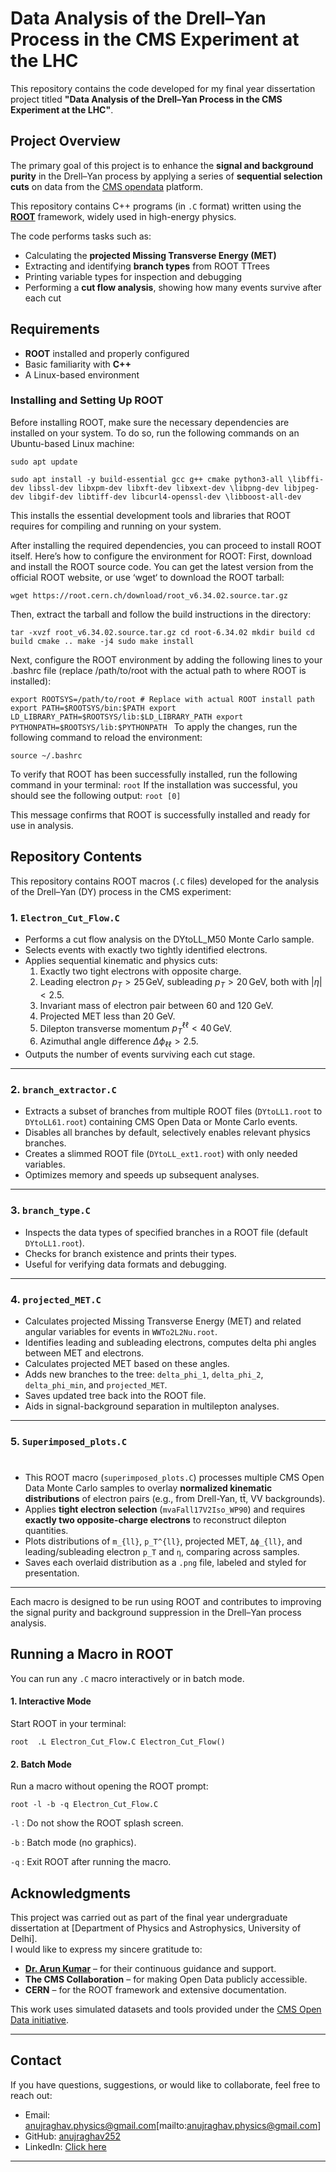 # Data Analysis of the Drell–Yan Process in the CMS Experiment at the LHC

This repository contains the code developed for my final year dissertation project titled **"Data Analysis of the Drell–Yan Process in the CMS Experiment at the LHC"**.


## Project Overview

The primary goal of this project is to enhance the **signal and background purity** in the Drell–Yan process by applying a series of **sequential selection cuts** on data from the [CMS opendata](https://opendata.cern.ch/search?q&f=experiment%3ACMS&l=list&order=desc&p=1&s=10&sort=mostrecent) platform.

This repository contains C++ programs (in `.C` format) written using the **[ROOT](https://root.cern/)** framework, widely used in high-energy physics.

The code performs tasks such as:

- Calculating the **projected Missing Transverse Energy (MET)**
- Extracting and identifying **branch types** from ROOT TTrees
- Printing variable types for inspection and debugging
- Performing a **cut flow analysis**, showing how many events survive after each cut

## Requirements

- **ROOT** installed and properly configured
- Basic familiarity with **C++**
- A Linux-based environment

### Installing and Setting Up ROOT
Before installing ROOT, make sure the necessary dependencies are installed on your system. To do so, run the following commands on an Ubuntu-based Linux machine:

`sudo apt update`

`sudo apt install -y build-essential gcc g++ cmake python3-all \libffi-dev libssl-dev libxpm-dev libxft-dev libxext-dev \libpng-dev libjpeg-dev libgif-dev libtiff-dev libcurl4-openssl-dev \libboost-all-dev`

This installs the essential development tools and libraries that ROOT requires for compiling and running on your system.

After installing the required dependencies, you can proceed to install ROOT itself. Here’s how to configure the environment for ROOT:
First, download and install the ROOT source code. You can get the latest version from the official ROOT website, or use ‘wget‘ to download the ROOT tarball:

`wget https://root.cern.ch/download/root_v6.34.02.source.tar.gz`

Then, extract the tarball and follow the build instructions in the directory:

`tar -xvzf root_v6.34.02.source.tar.gz
cd root-6.34.02
mkdir build
cd build
cmake ..
make -j4
sudo make install`

Next, configure the ROOT environment by adding the following lines to your .bashrc file
(replace /path/to/root with the actual path to where ROOT is installed):

`export ROOTSYS=/path/to/root # Replace with actual ROOT install path
export PATH=$ROOTSYS/bin:$PATH
export LD_LIBRARY_PATH=$ROOTSYS/lib:$LD_LIBRARY_PATH
export PYTHONPATH=$ROOTSYS/lib:$PYTHONPATH
`
To apply the changes, run the following command to reload the environment:

`source ~/.bashrc`

To verify that ROOT has been successfully installed, run the following command in your terminal: `root`
If the installation was successful, you should see the following output: `root [0]`

This message confirms that ROOT is successfully installed and ready for use in analysis.


## Repository Contents

This repository contains ROOT macros (`.C` files) developed for the analysis of the Drell–Yan (DY) process in the CMS experiment:

### 1. `Electron_Cut_Flow.C`

- Performs a cut flow analysis on the DYtoLL_M50 Monte Carlo sample.
- Selects events with exactly two tightly identified electrons.
- Applies sequential kinematic and physics cuts:
  1. Exactly two tight electrons with opposite charge.
  2. Leading electron $p_T > 25\,\text{GeV}$, subleading $p_T > 20\,\text{GeV}$, both with $|\eta| < 2.5$.
  3. Invariant mass of electron pair between 60 and 120 GeV.
  4. Projected MET less than 20 GeV.
  5. Dilepton transverse momentum $p_T^{\ell\ell} < 40\,\text{GeV}$.
  6. Azimuthal angle difference $\Delta\phi_{\ell\ell} > 2.5$.
- Outputs the number of events surviving each cut stage.

---

### 2. `branch_extractor.C`

- Extracts a subset of branches from multiple ROOT files (`DYtoLL1.root` to `DYtoLL61.root`) containing CMS Open Data or Monte Carlo events.
- Disables all branches by default, selectively enables relevant physics branches.
- Creates a slimmed ROOT file (`DYtoLL_ext1.root`) with only needed variables.
- Optimizes memory and speeds up subsequent analyses.

---

### 3. `branch_type.C`

- Inspects the data types of specified branches in a ROOT file (default `DYtoLL1.root`).
- Checks for branch existence and prints their types.
- Useful for verifying data formats and debugging.

---

### 4. `projected_MET.C`

- Calculates projected Missing Transverse Energy (MET) and related angular variables for events in `WWTo2L2Nu.root`.
- Identifies leading and subleading electrons, computes delta phi angles between MET and electrons.
- Calculates projected MET based on these angles.
- Adds new branches to the tree: `delta_phi_1`, `delta_phi_2`, `delta_phi_min`, and `projected_MET`.
- Saves updated tree back into the ROOT file.
- Aids in signal-background separation in multilepton analyses.

---

### 5. `Superimposed_plots.C`
#
-  This ROOT macro (`superimposed_plots.C`) processes multiple CMS Open Data Monte Carlo samples to overlay **normalized kinematic distributions** of electron pairs (e.g., from Drell-Yan, tt̄, VV backgrounds).
-  Applies **tight electron selection** (`mvaFall17V2Iso_WP90`) and requires **exactly two opposite-charge electrons** to reconstruct dilepton quantities.
-  Plots distributions of `m_{ll}`, `p_T^{ll}`, projected MET, `Δϕ_{ll}`, and leading/subleading electron `p_T` and `η`, comparing across samples.
-  Saves each overlaid distribution as a `.png` file, labeled and styled for presentation.



---

Each macro is designed to be run using ROOT and contributes to improving the signal purity and background suppression in the Drell–Yan process analysis.


## Running a Macro in ROOT

You can run any `.C` macro interactively or in batch mode.

#### 1. Interactive Mode

Start ROOT in your terminal:

`
root 
.L Electron_Cut_Flow.C
Electron_Cut_Flow() `

#### 2. Batch Mode
Run a macro without opening the ROOT prompt:

`root -l -b -q Electron_Cut_Flow.C`

`-l` : Do not show the ROOT splash screen.

`-b` : Batch mode (no graphics).

`-q` : Exit ROOT after running the macro.




## Acknowledgments

This project was carried out as part of the final year undergraduate dissertation at [Department of Physics and Astrophysics, University of Delhi].  
I would like to express my sincere gratitude to:

- **[Dr. Arun Kumar](https://github.com/arunhep)** – for their continuous guidance and support.
- **The CMS Collaboration** – for making Open Data publicly accessible.
- **CERN** – for the ROOT framework and extensive documentation.

This work uses simulated datasets and tools provided under the [CMS Open Data initiative](https://cms-opendata.web.cern.ch/).

---

##  Contact

If you have questions, suggestions, or would like to collaborate, feel free to reach out:

- Email: anujraghav.physics@gmail.com[mailto:anujraghav.physics@gmail.com]
- GitHub: [anujraghav252](https://github.com/anujraghav252)
- LinkedIn: [Click here](www.linkedin.com/in/anuj-raghav252)

---
